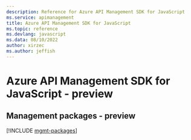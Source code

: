 ```yaml
---
description: Reference for Azure API Management SDK for JavaScript
ms.service: apimanagement
title: Azure API Management SDK for JavaScript
ms.topic: reference
ms.devlang: javascript
ms.data: 08/10/2022
author: xirzec
ms.author: jeffish
---
```

# Azure API Management SDK for JavaScript - preview

## Management packages - preview
[!INCLUDE [mgmt-packages](api-management-mgmt-index.md)]